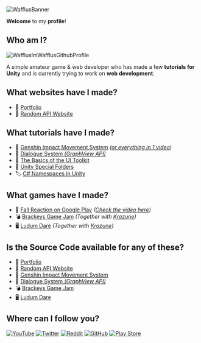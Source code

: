 <!---
Wafflus/Wafflus is a ✨ special ✨ repository because its `README.md` (this file) appears on your GitHub profile.
You can click the Preview link to take a look at your changes.
--->

![WafflusBanner](https://user-images.githubusercontent.com/71723988/164985938-c184df6a-3ef3-40c7-91cb-8e8f86f3b144.png)

**Welcome** to my **profile**!

## Who am I?

![WafflusImWafflusGithubProfile](https://user-images.githubusercontent.com/71723988/164986756-143ac955-27b9-4192-8526-e097be4e4ee6.gif)

A simple amateur game & web developer who has made a few **tutorials for Unity** and is currently trying to work on **web development**.

## What websites have I made?

- 🎨 [Portfolio](https://portfolio.wafflus.com)
- 🐶 [Random API Website](https://randomapi.wafflus.com)

## What tutorials have I made?

- 🏃 [Genshin Impact Movement System](https://www.youtube.com/watch?v=-HCv142Uqhk&list=PL0yxB6cCkoWKuPoh_9dSvdItQENVx7YTW) *([or everything in 1 video](https://www.youtube.com/watch?v=kluTqsSUyN0&list=PL0yxB6cCkoWJg_h3PBDTrl1nQmnRSCLOe))*
- 💬 [Dialogue System *(GraphView API)*](https://www.youtube.com/watch?v=nvELzBYMK1U&list=PL0yxB6cCkoWK38XT4stSztcLueJ_kTx5f)
- 🧱 [The Basics of the UI Toolkit](https://www.youtube.com/watch?v=EfEAr0meBho&list=PL0yxB6cCkoWImQ8wa74V913mqlK_KTy3I)
- 📁 [Unity Special Folders](https://www.youtube.com/watch?v=1O1nmZzA_EU&list=PL0yxB6cCkoWLieUyq8wkOoyFLlX8bMP6T)
- 🏷️ [C# Namespaces in Unity](https://youtu.be/dOwIZsUqjTM)

## What games have I made?

- 🔶 [Fall Reaction on Google Play](https://play.google.com/store/apps/details?id=com.IndieWafflus.FallReactionGame) *([Check the video here](https://www.youtube.com/watch?v=LkDSJUW_TzM))*
- 💣 [Brackeys Game Jam](https://krazune.itch.io/chain-reaction) *(Together with [Krazune](https://github.com/Krazune))*
- 🖥️ [Ludum Dare](https://krazune.itch.io/hope) *(Together with [Krazune](https://github.com/Krazune))*

## Is the Source Code available for any of these?

- 🎨 [Portfolio](https://github.com/Wafflus/portfolio)
- 🐶 [Random API Website](https://github.com/Wafflus/random-api-website)
- 🏃 [Genshin Impact Movement System](https://github.com/Wafflus/unity-genshin-impact-movement-system)
- 💬 [Dialogue System *(GraphView API)*](https://github.com/Wafflus/unity-dialogue-system)
- 💣 [Brackeys Game Jam](https://github.com/Wafflus/brackeys-game-jam-2021-1)
- 🖥️ [Ludum Dare](https://github.com/Wafflus/ludum-dare-48)

## Where can I follow you?

[![YouTube](https://img.shields.io/badge/Youtube-%23FF0000.svg?style=for-the-badge&logo=YouTube&logoColor=white)](https://www.youtube.com/c/IndieWafflus?sub_confirmation=1) [![Twitter](https://img.shields.io/badge/Twitter-%231DA1F2.svg?style=for-the-badge&logo=Twitter&logoColor=white)](https://twitter.com/intent/follow?original_referer=https%3A%2F%2Fpublish.twitter.com%2F&ref_src=twsrc%5Etfw%7Ctwcamp%5Ebuttonembed%7Ctwterm%5Efollow%7Ctwgr%5EIndieWafflus&screen_name=IndieWafflus) [![Reddit](https://img.shields.io/badge/Reddit-%23FF4500.svg?style=for-the-badge&logo=Reddit&logoColor=white)](https://www.reddit.com/user/IndieWafflus) [![GitHub](https://img.shields.io/badge/github-%23121011.svg?style=for-the-badge&logo=github&logoColor=white)](https://github.com/Wafflus) [![Play Store](https://img.shields.io/badge/Google_Play-414141?style=for-the-badge&logo=google-play&logoColor=white)](https://play.google.com/store/apps/developer?id=Indie+Wafflus)
